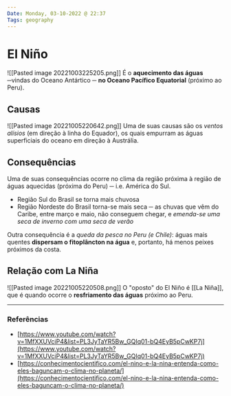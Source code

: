 ```yaml
---
Date: Monday, 03-10-2022 @ 22:37
Tags: geography
---
```

# El Niño
![[Pasted image 20221003225205.png]]
É o **aquecimento das águas** ─vindas do Oceano Antártico ─ **no Oceano Pacífico Equatorial** (próximo ao Peru). 

## Causas
![[Pasted image 20221005220642.png]]
Uma de suas causas são os *ventos alísios* (em direção à linha do Equador), os quais empurram as águas superficiais do oceano em direção à Austrália. 

## Consequências
Uma de suas consequências ocorre no clima da região próxima à região de águas aquecidas (próxima do Peru) ─ i.e. América do Sul. 
- Região Sul do Brasil se torna mais chuvosa
- Região Nordeste do Brasil torna-se mais seca ─ as chuvas que vêm do Caribe, entre março e maio, não conseguem chegar, e *emenda-se uma seca de inverno com uma seca de verão*

Outra consequência é a *queda da pesca no Peru (e Chile)*: águas mais quentes **dispersam o fitoplâncton na água** e, portanto, há menos peixes próximos da costa. 

## Relação com La Niña
![[Pasted image 20221005220508.png]]
O "oposto" do El Niño é [[La Niña]], que é quando ocorre o **resfriamento das águas** próximo ao Peru. 

---
### Referências
- [https://www.youtube.com/watch?v=1MfXXUVciP4&list=PL3JyTaYR5Bw_GQIq01-bQ4EyB5pCwKP7j](https://www.youtube.com/watch?v=1MfXXUVciP4&list=PL3JyTaYR5Bw_GQIq01-bQ4EyB5pCwKP7j)
- [https://conhecimentocientifico.com/el-nino-e-la-nina-entenda-como-eles-baguncam-o-clima-no-planeta/](https://conhecimentocientifico.com/el-nino-e-la-nina-entenda-como-eles-baguncam-o-clima-no-planeta/)
